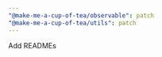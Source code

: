 ```yaml
---
"@make-me-a-cup-of-tea/observable": patch
"@make-me-a-cup-of-tea/utils": patch
---
```


Add READMEs

